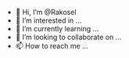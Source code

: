 - 👋 Hi, I’m @Rakosel
- 👀 I’m interested in ...
- 🌱 I’m currently learning ...
- 💞️ I’m looking to collaborate on ...
- 📫 How to reach me ...

<!---
Rakosel/Rakosel is a ✨ special ✨ repository because its `README.md` (this file) appears on your GitHub profile.
You can click the Preview link to take a look at your changes.
--->
